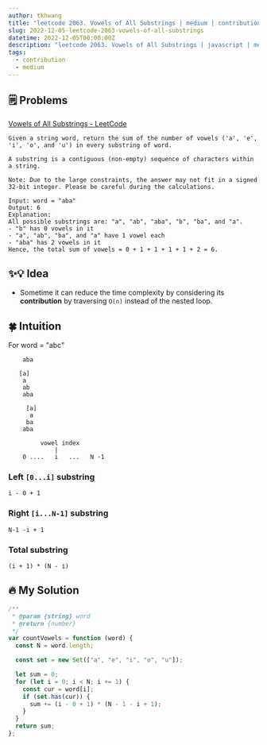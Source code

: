 ```yaml
---
author: tkhwang
title: "leetcode 2063. Vowels of All Substrings | medium | contribution"
slug: 2022-12-05-leetcode-2063-vowels-of-all-substrings
datetime: 2022-12-05T00:00:00Z
description: "leetcode 2063. Vowels of All Substrings | javascript | medium | contributions"
tags:
  - contribution
  - medium
---
```


## 🗒️ Problems

[Vowels of All Substrings - LeetCode](https://leetcode.com/problems/vowels-of-all-substrings/)

```
Given a string word, return the sum of the number of vowels ('a', 'e', 'i', 'o', and 'u') in every substring of word.

A substring is a contiguous (non-empty) sequence of characters within a string.

Note: Due to the large constraints, the answer may not fit in a signed 32-bit integer. Please be careful during the calculations.
```

```
Input: word = "aba"
Output: 6
Explanation:
All possible substrings are: "a", "ab", "aba", "b", "ba", and "a".
- "b" has 0 vowels in it
- "a", "ab", "ba", and "a" have 1 vowel each
- "aba" has 2 vowels in it
Hence, the total sum of vowels = 0 + 1 + 1 + 1 + 1 + 2 = 6.
```

## ✨💡 Idea

- Sometime it can reduce the time complexity by considering its **contribution** by traversing `O(n)` instead of the nested loop.

## 🍀 Intuition

For word = "abc"

```
    aba

   [a]
    a
    ab
    aba

     [a]
      a
     ba
    aba
```

```
         vowel index
             |
    0 ....   i   ...   N -1
```

### Left `[0...i]` substring

```
i - 0 + 1
```

### Right `[i...N-1]` substring

```
N-1 -i + 1
```

### Total substring

```
(i + 1) * (N - i)
```

## 🔥 My Solution

```javascript
/**
 * @param {string} word
 * @return {number}
 */
var countVowels = function (word) {
  const N = word.length;

  const set = new Set(["a", "e", "i", "o", "u"]);

  let sum = 0;
  for (let i = 0; i < N; i += 1) {
    const cur = word[i];
    if (set.has(cur)) {
      sum += (i - 0 + 1) * (N - 1 - i + 1);
    }
  }
  return sum;
};
```
